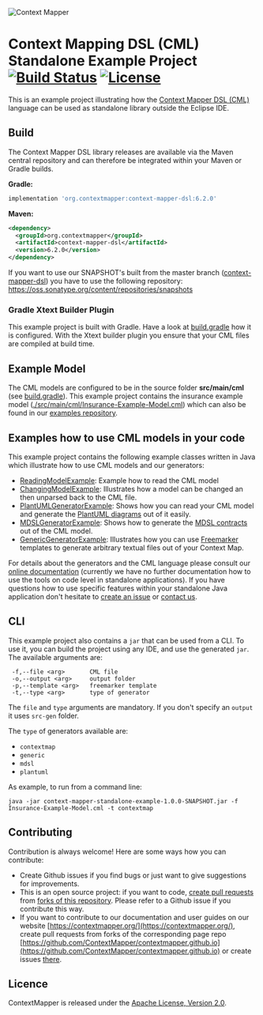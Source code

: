 ![Context Mapper](https://raw.githubusercontent.com/wiki/ContextMapper/context-mapper-dsl/logo/cm-logo-github-small.png) 
# Context Mapping DSL (CML) Standalone Example Project [![Build Status](https://travis-ci.com/ContextMapper/context-mapper-standalone-example.svg?branch=master)](https://travis-ci.com/ContextMapper/context-mapper-standalone-example) [![License](https://img.shields.io/badge/License-Apache%202.0-blue.svg)](https://opensource.org/licenses/Apache-2.0)

This is an example project illustrating how the [Context Mapper DSL (CML)](https://github.com/ContextMapper/context-mapper-dsl) language can be used as standalone library outside the Eclipse IDE. 

## Build
The Context Mapper DSL library releases are available via the Maven central repository and can therefore be integrated within your Maven or Gradle builds.

**Gradle:**
```gradle
implementation 'org.contextmapper:context-mapper-dsl:6.2.0'
```

**Maven:**
```xml
<dependency>
  <groupId>org.contextmapper</groupId>
  <artifactId>context-mapper-dsl</artifactId>
  <version>6.2.0</version>
</dependency>
```
If you want to use our SNAPSHOT's built from the master branch ([context-mapper-dsl](https://github.com/ContextMapper/context-mapper-dsl)) you have to use the following repository: https://oss.sonatype.org/content/repositories/snapshots

### Gradle Xtext Builder Plugin
This example project is built with Gradle. Have a look at [build.gradle](./build.gradle) how it is configured. With the Xtext builder plugin you ensure that your CML files are compiled at build time.

## Example Model
The CML models are configured to be in the source folder **src/main/cml** (see [build.gradle](./build.gradle)). This example project contains the insurance example model ([./src/main/cml/Insurance-Example-Model.cml](./src/main/cml/Insurance-Example-Model.cml)) which can also be found in our [examples repository](https://github.com/ContextMapper/context-mapper-examples).

## Examples how to use CML models in your code
This example project contains the following example classes written in Java which illustrate how to use CML models and our generators:
 * [ReadingModelExample](./src/main/java/org/contextmapper/standalone/example/ReadingModelExample.java): Example how to read the CML model
 * [ChangingModelExample](./src/main/java/org/contextmapper/standalone/example/ChangingModelExample.java): Illustrates how a model can be changed an then unparsed back to the CML file.
 * [PlantUMLGeneratorExample](./src/main/java/org/contextmapper/standalone/example/PlantUMLGeneratorExample.java): Shows how you can read your CML model and generate the [PlantUML diagrams](https://contextmapper.org/docs/plant-uml/) out of it easily.
 * [MDSLGeneratorExample](./src/main/java/org/contextmapper/standalone/example/MDSLGeneratorExample.java): Shows how to generate the [MDSL contracts](https://contextmapper.org/docs/mdsl/) out of the CML model.
 * [GenericGeneratorExample](./src/main/java/org/contextmapper/standalone/example/GenericGeneratorExample.java): Illustrates how you can use [Freemarker](https://freemarker.apache.org/) templates to generate arbitrary textual files out of your Context Map.
 
For details about the generators and the CML language please consult our [online documentation](https://contextmapper.org/docs) (currently we have no further documentation how to use the tools on code level in standalone applications).
If you have questions how to use specific features within your standalone Java application don't hesitate to [create an issue](https://github.com/ContextMapper/context-mapper-standalone-example/issues) or [contact us](https://contextmapper.org/getting-involved/).

## CLI
This example project also contains a `jar` that can be used from a CLI. To use it, you can build the project using any IDE, and use the generated `jar`. The available arguments are:
```
 -f,--file <arg>       CML file
 -o,--output <arg>     output folder
 -p,--template <arg>   freemarker template
 -t,--type <arg>       type of generator
```

The `file` and `type` arguments are mandatory. If you don't specify an `output` it uses `src-gen` folder.

The `type` of generators available are:
 * `contextmap`
 * `generic`
 * `mdsl`
 * `plantuml`

As example, to run from a command line:
```
java -jar context-mapper-standalone-example-1.0.0-SNAPSHOT.jar -f Insurance-Example-Model.cml -t contextmap
```

## Contributing
Contribution is always welcome! Here are some ways how you can contribute:
 * Create Github issues if you find bugs or just want to give suggestions for improvements.
 * This is an open source project: if you want to code, [create pull requests](https://help.github.com/articles/creating-a-pull-request/) from [forks of this repository](https://help.github.com/articles/fork-a-repo/). Please refer to a Github issue if you contribute this way.
 * If you want to contribute to our documentation and user guides on our website [https://contextmapper.org/](https://contextmapper.org/), create pull requests from forks of the corresponding page repo [https://github.com/ContextMapper/contextmapper.github.io](https://github.com/ContextMapper/contextmapper.github.io) or create issues [there](https://github.com/ContextMapper/contextmapper.github.io/issues).

## Licence
ContextMapper is released under the [Apache License, Version 2.0](http://www.apache.org/licenses/LICENSE-2.0).


